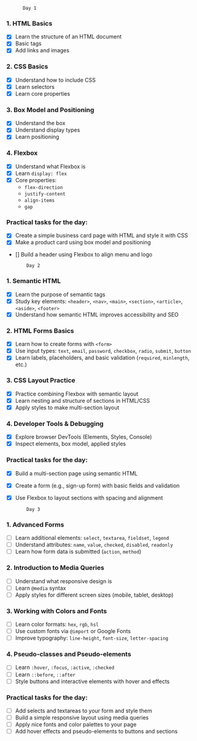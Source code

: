           Day 1
          
### 1. HTML Basics
- [x] Learn the structure of an HTML document
- [x] Basic tags
- [x] Add links and images

### 2. CSS Basics
- [x] Understand how to include CSS
- [x] Learn selectors
- [x] Learn core properties

### 3. Box Model and Positioning

- [x] Understand the box 
- [x] Understand display types
- [x] Learn positioning

### 4. Flexbox

- [x] Understand what Flexbox is 
- [x] Learn `display: flex`
- [x] Core properties:
  - `flex-direction`
  - `justify-content`
  - `align-items`
  - `gap`

### Practical tasks for the day:
- [x] Create a simple business card page with HTML and style it with CSS
- [x] Make a product card using box model and positioning
- [] Build a header using Flexbox to align menu and logo



          Day 2


### 1. Semantic HTML
- [x] Learn the purpose of semantic tags
- [x] Study key elements: `<header>`, `<nav>`, `<main>`, `<section>`, `<article>`, `<aside>`, `<footer>`
- [x] Understand how semantic HTML improves accessibility and SEO

### 2. HTML Forms Basics
- [x] Learn how to create forms with `<form>`
- [x] Use input types: `text`, `email`, `password`, `checkbox`, `radio`, `submit`, `button`
- [x] Learn labels, placeholders, and basic validation (`required`, `minlength`, etc.)

### 3. CSS Layout Practice
- [x] Practice combining Flexbox with semantic layout
- [x] Learn nesting and structure of sections in HTML/CSS
- [x] Apply styles to make multi-section layout

### 4. Developer Tools & Debugging
- [x] Explore browser DevTools (Elements, Styles, Console)
- [x] Inspect elements, box model, applied styles

### Practical tasks for the day:
- [x] Build a multi-section page using semantic HTML
- [x] Create a form (e.g., sign-up form) with basic fields and validation
- [x] Use Flexbox to layout sections with spacing and alignment



          Day 3

### 1. Advanced Forms
- [ ] Learn additional elements: `select`, `textarea`, `fieldset`, `legend`
- [ ] Understand attributes: `name`, `value`, `checked`, `disabled`, `readonly`
- [ ] Learn how form data is submitted (`action`, `method`)

### 2. Introduction to Media Queries
- [ ] Understand what responsive design is
- [ ] Learn `@media` syntax
- [ ] Apply styles for different screen sizes (mobile, tablet, desktop)

### 3. Working with Colors and Fonts
- [ ] Learn color formats: `hex`, `rgb`, `hsl`
- [ ] Use custom fonts via `@import` or Google Fonts
- [ ] Improve typography: `line-height`, `font-size`, `letter-spacing`

### 4. Pseudo-classes and Pseudo-elements
- [ ] Learn `:hover`, `:focus`, `:active`, `:checked`
- [ ] Learn `::before`, `::after`
- [ ] Style buttons and interactive elements with hover and effects

### Practical tasks for the day:
- [ ] Add selects and textareas to your form and style them
- [ ] Build a simple responsive layout using media queries
- [ ] Apply nice fonts and color palettes to your page
- [ ] Add hover effects and pseudo-elements to buttons and sections

